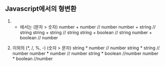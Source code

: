 ## Javascript에서의 형변환

1. + 에서는 (문자 > 숫자)
number + number // number
number + string // string
string + string // string
string + boolean // string
number + boolean // number


2. 이외의 (*, /, %, -) (숫자 > 문자)
string * number // number
string * string // number
number * number // number
string * boolean //number
number * boolean //number

